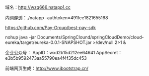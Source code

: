 域名：http://wzq666.natapp1.cc

内网穿透：./natapp -authtoken=491fee1821655168 

https://github.com/Pay-Group/best-pay-sdk



nohup java -jar  Documents/SpringClound/springCloudDemo/cloud-eureka/target/eureka-0.0.1-SNAPSHOT.jar >/dev/null 2>1 &


企业公众号：
AppID：wxd2b15d212ee64641
AppSecret：e3b5b9592473aa55790ea4f4f35dc453



前端网页生成：http://www.ibootstrap.cn/
